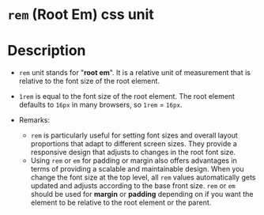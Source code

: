# `rem` (Root Em) css unit

# Description

- `rem` unit stands for "**root em**". It is a relative unit of measurement that is relative to the font size of the root element.
- `1rem` is equal to the font size of the root element. The root element defaults to `16px` in many browsers, so `1rem` = `16px`.

- Remarks:
  - `rem` is particularly useful for setting font sizes and overall layout proportions that adapt to different screen sizes. They provide a responsive design that adjusts to changes in the root font size.
  - Using `rem` or `em` for padding or margin also offers advantages in terms of providing a scalable and maintainable design. When you change the font size at the top level, all `rem` values automatically gets updated and adjusts according to the base front size. `rem` or `em` should be used for **margin** or **padding** depending on if you want the element to be relative to the root element or the parent.
